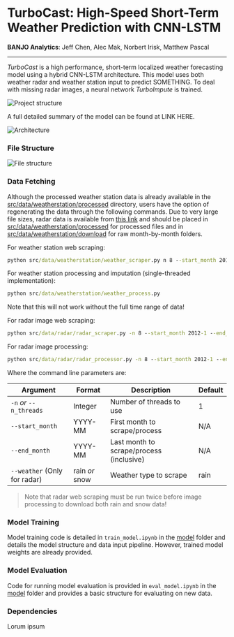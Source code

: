 # TurboCast: High-Speed Short-Term Weather Prediction with CNN-LSTM
__BANJO Analytics__: Jeff Chen, Alec Mak, Norbert Irisk, Matthew Pascal
___
_TurboCast_ is a high performance, short-term localized weather forecasting model using a hybrid CNN-LSTM architecture.
This model uses both weather radar and weather station input to predict SOMETHING. To deal with missing radar images, a
neural network _TurboImpute_ is trained.

![Project structure](./images/project_structure.svg)

A full detailed summary of the model can be found at LINK HERE.

![Architecture](./images/architecture.svg)

### File Structure
![File structure](./images/filetree.svg)

### Data Fetching
Although the processed weather station data is already available in the [src/data/weatherstation/processed](src/data/weatherstation/processed)
directory, users have the option of regenerating the data through the following commands. Due to very large file sizes, 
radar data is available from [this link](dab) and should be placed in
[src/data/weatherstation/processed](src/data/weatherstation/processed) for processed files and in
[src/data/weatherstation/download](src/data/weatherstation/download) for raw month-by-month folders.

For weather station web scraping:
```bat
python src/data/weatherstation/weather_scraper.py n 8 --start_month 2012-1 --end_month 2023-10
```

For weather station processing and imputation (single-threaded implementation):
```bat
python src/data/weatherstation/weather_process.py
```
Note that this will not work without the full time range of data!

For radar image web scraping:
```bat
python src/data/radar/radar_scraper.py -n 8 --start_month 2012-1 --end_month 2023-10 --weather rain
```
For radar image processing:
```bat
python src/data/radar/radar_processor.py -n 8 --start_month 2012-1 --end_month 2023-10
```
Where the command line parameters are:

| Argument                                | Format         | Description                         | Default |
|-----------------------------------------|----------------|-------------------------------------|---------|
| ```-n``` _or_ ```--n_threads```         | Integer        | Number of threads to use            | 1       |
| ```--start_month```                     | YYYY-MM        | First month to scrape/process       | N/A     |
 | ```--end_month```                       | YYYY-MM        | Last month to scrape/process (inclusive) | N/A     |
| ```--weather``` (Only for radar) | rain _or_ snow | Weather type to scrape              | rain    |

> Note that radar web scraping must be run twice before image processing to download both rain and snow data!

### Model Training
Model training code is detailed in ```train_model.ipynb``` in the [model](src/model) folder and details the model
structure and data input pipeline. However, trained model weights are already provided.

### Model Evaluation
Code for running model evaluation is provided in ```eval_model.ipynb``` in the [model](src/model) folder and provides
a basic structure for evaluating on new data.

### Dependencies
Lorum ipsum

